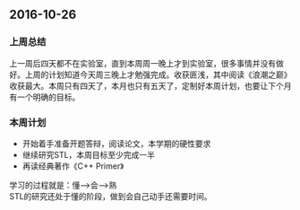 ## 2016-10-26 ##

### 上周总结 ###
上一周后四天都不在实验室，直到本周周一晚上才到实验室，很多事情并没有做好。上周的计划知道今天周三晚上才勉强完成。收获匪浅，其中阅读《浪潮之巅》收获最大。本周只有四天了，本月也只有五天了，定制好本周计划，也要让下个月有一个明确的目标。

### 本周计划 ###
+ 开始着手准备开题答辩，阅读论文，本学期的硬性要求
+ 继续研究STL，本周目标至少完成一半
+ 再读经典著作《C++ Primer》

学习的过程就是：懂——>会——>熟  
STL的研究还处于懂的阶段，做到会自己动手还需要时间。
